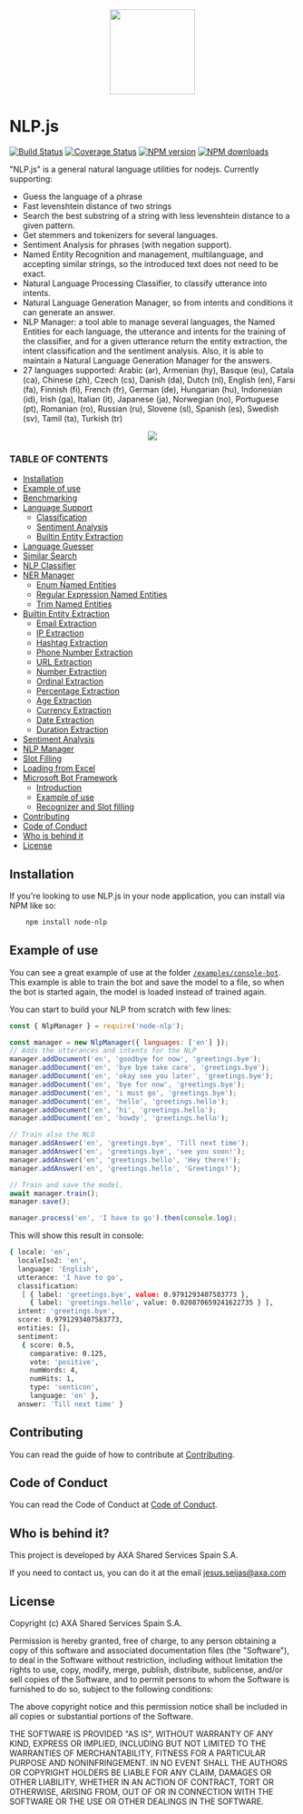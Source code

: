 <div align="center">
<img src="https://github.com/axa-group/nlp.js/raw/master/screenshots/nlpjs.png" width="150" height="auto"/>
</div>

# NLP.js

[![Build Status](https://travis-ci.com/axa-group/nlp.js.svg?branch=master)](https://travis-ci.com/axa-group/nlp.js)
[![Coverage Status](https://coveralls.io/repos/github/axa-group/nlp.js/badge.svg?branch=master)](https://coveralls.io/github/axa-group/nlp.js?branch=master)
[![NPM version](https://img.shields.io/npm/v/node-nlp.svg?style=flat)](https://www.npmjs.com/package/node-nlp)
[![NPM downloads](https://img.shields.io/npm/dm/node-nlp.svg?style=flat)](https://www.npmjs.com/package/node-nlp)

"NLP.js" is a general natural language utilities for nodejs. Currently supporting:

- Guess the language of a phrase
- Fast levenshtein distance of two strings
- Search the best substring of a string with less levenshtein distance to a given pattern.
- Get stemmers and tokenizers for several languages.
- Sentiment Analysis for phrases (with negation support).
- Named Entity Recognition and management, multilanguage, and accepting similar strings, so the introduced text does not need to be exact.
- Natural Language Processing Classifier, to classify utterance into intents.
- Natural Language Generation Manager, so from intents and conditions it can generate an answer.
- NLP Manager: a tool able to manage several languages, the Named Entities for each language, the utterance and intents for the training of the classifier, and for a given utterance return the entity extraction, the intent classification and the sentiment analysis. Also, it is able to maintain a Natural Language Generation Manager for the answers.
- 27 languages supported: Arabic (ar), Armenian (hy), Basque (eu), Catala (ca), Chinese (zh), Czech (cs), Danish (da), Dutch (nl), English (en), Farsi (fa), Finnish (fi), French (fr), German (de), Hungarian (hu), Indonesian (id), Irish (ga), Italian (it), Japanese (ja), Norwegian (no), Portuguese (pt), Romanian (ro), Russian (ru), Slovene (sl), Spanish (es), Swedish (sv), Tamil (ta), Turkish (tr)

<div align="center">
<img src="https://github.com/axa-group/nlp.js/raw/master/screenshots/hybridbot.gif" width="auto" height="auto"/>
</div>

### TABLE OF CONTENTS

<!--ts-->

- [Installation](#installation)
- [Example of use](#example-of-use)
- [Benchmarking](docs/benchmarking.md)
- [Language Support](docs/language-support.md)
  - [Classification](docs/language-support.md#classification)
  - [Sentiment Analysis](docs/language-support.md#sentiment-analysis)
  - [Builtin Entity Extraction](docs/language-support.md#builtin-entity-extraction)
- [Language Guesser](docs/language-guesser.md)
- [Similar Search](docs/similar-search.md)
- [NLP Classifier](docs/nlp-classifier.md)
- [NER Manager](docs/ner-manager.md)
  - [Enum Named Entities](docs/ner-manager.md#enum-named-entities)
  - [Regular Expression Named Entities](docs/ner-manager.md#regular-expression-named-entities)
  - [Trim Named Entities](docs/ner-manager.md#trim-named-entities)
- [Builtin Entity Extraction](docs/builtin-entity-extraction.md)
  - [Email Extraction](docs/builtin-entity-extraction.md#email-extraction)
  - [IP Extraction](docs/builtin-entity-extraction.md#ip-extraction)
  - [Hashtag Extraction](docs/builtin-entity-extraction.md#hashtag-extraction)
  - [Phone Number Extraction](docs/builtin-entity-extraction.md#phone-number-extraction)
  - [URL Extraction](docs/builtin-entity-extraction.md#url-extraction)
  - [Number Extraction](docs/builtin-entity-extraction.md#number-extraction)
  - [Ordinal Extraction](docs/builtin-entity-extraction.md#ordinal-extraction)
  - [Percentage Extraction](docs/builtin-entity-extraction.md#percentage-extraction)
  - [Age Extraction](docs/builtin-entity-extraction.md#age-extraction)
  - [Currency Extraction](docs/builtin-entity-extraction.md#currency-extraction)
  - [Date Extraction](docs/builtin-entity-extraction.md#date-extraction)
  - [Duration Extraction](docs/builtin-entity-extraction.md#duration-extraction)
- [Sentiment Analysis](docs/sentiment-analysis.md)
- [NLP Manager](docs/nlp-manager.md)
- [Slot Filling](docs/slot-filling.md)
- [Loading from Excel](docs/loading-from-excel.md)
- [Microsoft Bot Framework](docs/microsoft-bot-framework.md)
  - [Introduction](docs/microsoft-bot-framework.md#introduction)
  - [Example of use](docs/microsoft-bot-framework.md#example-of-use)
  - [Recognizer and Slot filling](docs/microsoft-bot-framework.md#recognizer-and-slot-filling)
- [Contributing](#contributing)
- [Code of Conduct](#code-of-conduct)
- [Who is behind it](#who-is-behind-it)
- [License](#license.md)
  <!--te-->

## Installation

If you're looking to use NLP.js in your node application, you can install via NPM like so:

```bash
    npm install node-nlp
```

## Example of use

You can see a great example of use at the folder [`/examples/console-bot`](https://github.com/axa-group/nlp.js/tree/master/examples/console-bot). This example is able to train the bot and save the model to a file, so when the bot is started again, the model is loaded instead of trained again.

You can start to build your NLP from scratch with few lines:

```javascript
const { NlpManager } = require('node-nlp');

const manager = new NlpManager({ languages: ['en'] });
// Adds the utterances and intents for the NLP
manager.addDocument('en', 'goodbye for now', 'greetings.bye');
manager.addDocument('en', 'bye bye take care', 'greetings.bye');
manager.addDocument('en', 'okay see you later', 'greetings.bye');
manager.addDocument('en', 'bye for now', 'greetings.bye');
manager.addDocument('en', 'i must go', 'greetings.bye');
manager.addDocument('en', 'hello', 'greetings.hello');
manager.addDocument('en', 'hi', 'greetings.hello');
manager.addDocument('en', 'howdy', 'greetings.hello');

// Train also the NLG
manager.addAnswer('en', 'greetings.bye', 'Till next time');
manager.addAnswer('en', 'greetings.bye', 'see you soon!');
manager.addAnswer('en', 'greetings.hello', 'Hey there!');
manager.addAnswer('en', 'greetings.hello', 'Greetings!');

// Train and save the model.
await manager.train();
manager.save();

manager.process('en', 'I have to go').then(console.log);
```

This will show this result in console:

```bash
{ locale: 'en',
  localeIso2: 'en',
  language: 'English',
  utterance: 'I have to go',
  classification:
   [ { label: 'greetings.bye', value: 0.9791293407583773 },
     { label: 'greetings.hello', value: 0.020870659241622735 } ],
  intent: 'greetings.bye',
  score: 0.9791293407583773,
  entities: [],
  sentiment:
   { score: 0.5,
     comparative: 0.125,
     vote: 'positive',
     numWords: 4,
     numHits: 1,
     type: 'senticon',
     language: 'en' },
  answer: 'Till next time' }
```

## Contributing

You can read the guide of how to contribute at [Contributing](https://github.com/axa-group/nlp.js/blob/master/CONTRIBUTING.md).

## Code of Conduct

You can read the Code of Conduct at [Code of Conduct](https://github.com/axa-group/nlp.js/blob/master/CODE_OF_CONDUCT.md).

## Who is behind it?

This project is developed by AXA Shared Services Spain S.A.

If you need to contact us, you can do it at the email jesus.seijas@axa.com

## License

Copyright (c) AXA Shared Services Spain S.A.

Permission is hereby granted, free of charge, to any person obtaining
a copy of this software and associated documentation files (the
"Software"), to deal in the Software without restriction, including
without limitation the rights to use, copy, modify, merge, publish,
distribute, sublicense, and/or sell copies of the Software, and to
permit persons to whom the Software is furnished to do so, subject to
the following conditions:

The above copyright notice and this permission notice shall be
included in all copies or substantial portions of the Software.

THE SOFTWARE IS PROVIDED "AS IS", WITHOUT WARRANTY OF ANY KIND,
EXPRESS OR IMPLIED, INCLUDING BUT NOT LIMITED TO THE WARRANTIES OF
MERCHANTABILITY, FITNESS FOR A PARTICULAR PURPOSE AND
NONINFRINGEMENT. IN NO EVENT SHALL THE AUTHORS OR COPYRIGHT HOLDERS BE
LIABLE FOR ANY CLAIM, DAMAGES OR OTHER LIABILITY, WHETHER IN AN ACTION
OF CONTRACT, TORT OR OTHERWISE, ARISING FROM, OUT OF OR IN CONNECTION
WITH THE SOFTWARE OR THE USE OR OTHER DEALINGS IN THE SOFTWARE.
